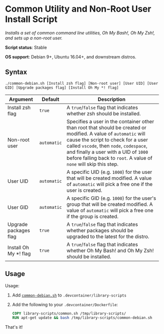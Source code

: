 # Common Utility and Non-Root User Install Script

*Installs a set of common command line utilities, Oh My Bash!, Oh My Zsh!, and sets up a non-root user.*

**Script status**: Stable

**OS support**: Debian 9+, Ubuntu 16.04+, and downstream distros.

## Syntax

```text
./common-debian.sh [Install zsh flag] [Non-root user] [User UID] [User GID] [Upgrade packages flag] [Install Oh My *! flag]
```

|Argument|Default|Description|
|--------|-------|-----------|
|Install zsh flag|`true`| A `true`/`false` flag that indicates whether zsh should be installed. |
|Non-root user|`automatic`| Specifies a user in the container other than root that should be created or modified. A value of `automatic` will cause the script to check for a user called `vscode`, then `node`, `codespace`, and finally a user with a UID of `1000` before falling back to `root`. A value of `none` will skip this step. |
|User UID|`automatic`| A specific UID (e.g. `1000`) for the user that will be created modified. A value of `automatic` will pick a free one if the user is created. |
|User GID|`automatic`| A specific GID (e.g. `1000`) for the user's group that will be created modified. A value of `automatic` will pick a free one if the group is created. |
| Upgrade packages flag | `true` | A `true`/`false` flag that indicates whether packages should be upgraded to the latest for the distro. |
| Install Oh My *! flag | `true` | A `true`/`false` flag that indicates whether Oh My Bash! and Oh My Zsh! should be installed. |

## Usage

Usage:

1. Add [`common-debian.sh`](../common-debian.sh) to `.devcontainer/library-scripts`

2. Add the following to your `.devcontainer/Dockerfile`:

    ```Dockerfile
    COPY library-scripts/common.sh /tmp/library-scripts/
    RUN apt-get update && bash /tmp/library-scripts/common-debian.sh
    ```

That's it!
